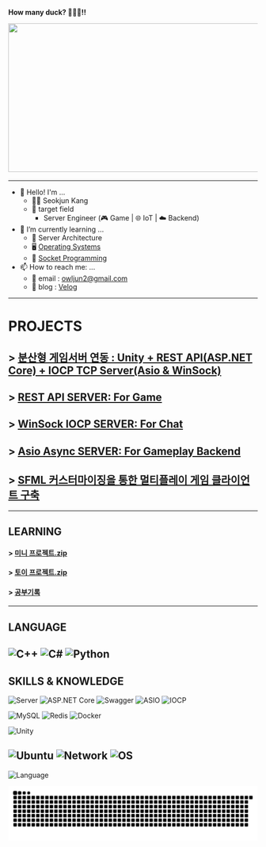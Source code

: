 **How many duck? 🦆🐤🐣!!**
<!--
**Owl-jun/Owl-jun** is a ✨ _special_ ✨ repository because its `README.md` (this file) appears on your GitHub profile.

Here are some ideas to get you started:

- 🔭 I’m currently working on ...
- 
- 👯 I’m looking to collaborate on ...
- 🤔 I’m looking for help with ...
- 💬 Ask me about ...
- 📫 How to reach me: ...
- 😄 Pronouns: ...
- ⚡ Fun fact: ...
-->


    
<a href="https://www.gitanimals.org/en_US?utm_medium=image&utm_source=Owl-jun&utm_content=farm">
<img
  src="https://render.gitanimals.org/farms/Owl-jun"
  width="600"
  height="300"
/>
</a>

<!-- ## [성쌤의 채점버튼](https://github.com/Owl-jun/iot-webapp-2025) -->

---

- 👋 Hello! I'm ...
  - 🧑‍💻 Seokjun Kang
  - 🎯 target field
    - Server Engineer (🎮 Game | 🌐 IoT | ☁️ Backend) 
- 🌱 I’m currently learning ...
  - 🧱 Server Architecture
  - 🖥️ [Operating Systems](https://github.com/Owl-jun/Computer-is-science/blob/main/OperatinSystem/OS_StudyNote.md)
  - 👯 [Socket Programming](https://velog.io/@owljun/series/%EC%86%8C%EC%BC%93%ED%94%84%EB%A1%9C%EA%B7%B8%EB%9E%98%EB%B0%8D)
- 📫 How to reach me: ...
  - 📧 email : owljun2@gmail.com
  - 📘 blog : [Velog](https://velog.io/@owljun/posts)

---
# PROJECTS

## > [분산형 게임서버 연동 : Unity + REST API(ASP.NET Core) + IOCP TCP Server(Asio & WinSock)](https://github.com/Owl-jun/GaemServerKit)
## > [REST API SERVER: For Game](https://github.com/Owl-jun/REST_API_Server)
## > [WinSock IOCP SERVER: For Chat](https://github.com/Owl-jun/project_hiocp)
## > [Asio Async SERVER: For Gameplay Backend](https://github.com/Owl-jun/Server-Temp)

## > [SFML 커스터마이징을 통한 멀티플레이 게임 클라이언트 구축](https://github.com/Owl-jun/project_pkmbattle)
---

## LEARNING

#### > [미니 프로젝트.zip](https://github.com/Owl-jun/mini_projects)
#### > [토이 프로젝트.zip](https://github.com/Owl-jun/toyprojects)
#### > [공부기록](https://github.com/Owl-jun/Computer-is-science)

---
## LANGUAGE
![C++](https://img.shields.io/badge/C++-00599C?style=for-the-badge&logo=c%2B%2B&logoColor=white)
![C#](https://img.shields.io/badge/C%23-239120?style=for-the-badge&logo=c-sharp&logoColor=white)
![Python](https://img.shields.io/badge/Python-3776AB?style=for-the-badge&logo=python&logoColor=white)
---
## SKILLS & KNOWLEDGE
![Server](https://img.shields.io/badge/Server-450ca0?style=for-the-badge&logo=building&logoColor=white)
![ASP.NET Core](https://img.shields.io/badge/ASP.NET-031a3c?style=for-the-badge&logo=dotnet&logoColor=white)
![Swagger](https://img.shields.io/badge/Swagger-106010?style=for-the-badge&logo=swagger&logoColor=white)
![ASIO](https://img.shields.io/badge/ASIO-7418A1?style=for-the-badge)
![IOCP](https://img.shields.io/badge/IOCP-0f0fc0?style=for-the-badge&logo=windows&logoColor=white)

![MySQL](https://img.shields.io/badge/MySQL-00758F?style=for-the-badge&logo=mysql&logoColor=white)
![Redis](https://img.shields.io/badge/Redis-501010?style=for-the-badge&logo=redis&logoColor=white)
![Docker](https://img.shields.io/badge/Docker-3776BB?style=for-the-badge&logo=docker&logoColor=white)

![Unity](https://img.shields.io/badge/Unity-000000?style=for-the-badge&logo=unity&logoColor=white)

![Ubuntu](https://img.shields.io/badge/Ubuntu-E95420?style=for-the-badge&logo=ubuntu&logoColor=white)
![Network](https://img.shields.io/badge/Network-0A66C2?style=for-the-badge&logo=network&logoColor=white)
![OS](https://img.shields.io/badge/OS-000000?style=for-the-badge&logo=linux&logoColor=white)
---

![Language](https://github-readme-stats.vercel.app/api/top-langs/?username=Owl-jun&theme=tokyonight&layout=compact&exclude_repo=iot-algorithm-2025,iot-dataanalysis-2025,IoT_CS_Study,iot-webapp-2025&v=3)


![snake gif](https://github.com/Owl-jun/Owl-jun/blob/output/github-snake.svg)
<!-- ![Snake animation](https://Owl-jun.github.io/my-snake-animation/snake.svg) -->

